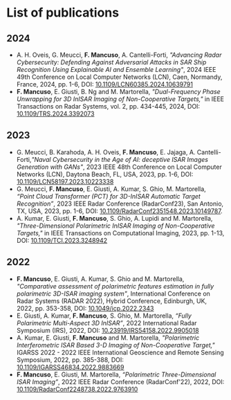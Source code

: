 # List of publications

## 2024
- A. H. Oveis, G. Meucci, **F. Mancuso**, A. Cantelli-Forti, _"Advancing Radar Cybersecurity: Defending Against Adversarial Attacks in SAR Ship Recognition Using Explainable AI and Ensemble Learning"_, 2024 IEEE 49th Conference on Local Computer Networks (LCN), Caen, Normandy, France, 2024, pp. 1-6, DOI: [10.1109/LCN60385.2024.10639791](https://ieeexplore.ieee.org/abstract/document/10639791)
- **F. Mancuso**, E. Giusti, B. Ng and M. Martorella, _"Dual-Frequency Phase Unwrapping for 3D InISAR Imaging of Non-Cooperative Targets,"_ in IEEE Transactions on Radar Systems, vol. 2, pp. 434-445, 2024, DOI: [10.1109/TRS.2024.3392073](https://ieeexplore.ieee.org/document/10506548)

## 2023
- G. Meucci, B. Karahoda, A. H. Oveis, **F. Mancuso**, E. Jajaga, A. Cantelli-Forti,_"Naval Cybersecurity in the Age of AI: deceptive ISAR Images Generation with GANs"_, 2023 IEEE 48th Conference on Local Computer Networks (LCN), Daytona Beach, FL, USA, 2023, pp. 1-6, DOI: [10.1109/LCN58197.2023.10223338](https://ieeexplore.ieee.org/document/10223338)
- G. Meucci, **F. Mancuso**, E. Giusti, A. Kumar, S. Ghio, M. Martorella, _“Point Cloud Transformer (PCT) for 3D-InISAR Automatic Target Recognition”_, 2023 IEEE Radar Conference (RadarConf23), San Antonio, TX, USA, 2023, pp. 1-6, DOI: [10.1109/RadarConf2351548.2023.10149787](https://ieeexplore.ieee.org/document/10149787).
- A. Kumar, E. Giusti, **F. Mancuso**, S. Ghio, A. Lupidi and M. Martorella, _"Three-Dimensional Polarimetric InISAR Imaging of Non-Cooperative Targets,"_ in IEEE Transactions on Computational Imaging, 2023, pp. 1-13, DOI: [10.1109/TCI.2023.3248942](https://ieeexplore.ieee.org/document/10052768/)

## 2022
- **F. Mancuso**, E. Giusti, A. Kumar, S. Ghio and M. Martorella, _"Comparative assessment of polarimetric features estimation in fully polarimetric 3D-ISAR imaging system"_, International Conference on Radar Systems (RADAR 2022), Hybrid Conference, Edinburgh, UK, 2022, pp. 353-358, DOI: [10.1049/icp.2022.2343](https://digital-library.theiet.org/content/conferences/10.1049/icp.2022.2343)
- E. Giusti, A. Kumar, **F. Mancuso**, S. Ghio, M. Martorella, _“Fully Polarimetric Multi-Aspect 3D InISAR”_, 2022 International Radar Symposium (IRS), 2022, DOI: [10.23919/IRS54158.2022.9905018](https://doi.org/10.23919/IRS54158.2022.9905018)
- A. Kumar, E. Giusti, **F. Mancuso** and M. Martorella, _"Polarimetric Interferometric ISAR Based 3-D Imaging of Non-Cooperative Target,"_ IGARSS 2022 - 2022 IEEE International Geoscience and Remote Sensing Symposium, 2022, pp. 385-388, DOI: [10.1109/IGARSS46834.2022.9883669](https://doi.org/10.1109/IGARSS46834.2022.9883669)
- **F. Mancuso**, E. Giusti, M. Martorella, _“Polarimetric Three-Dimensional ISAR Imaging”_, 2022 IEEE Radar Conference (RadarConf'22), 2022, DOI: [10.1109/RadarConf2248738.2022.9763910](https://doi.org/10.1109/RadarConf2248738.2022.9763910)